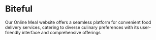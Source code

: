 # Biteful
Our Online Meal website offers a seamless platform for convenient food delivery services, catering to diverse culinary preferences with its user-friendly interface and comprehensive offerings
